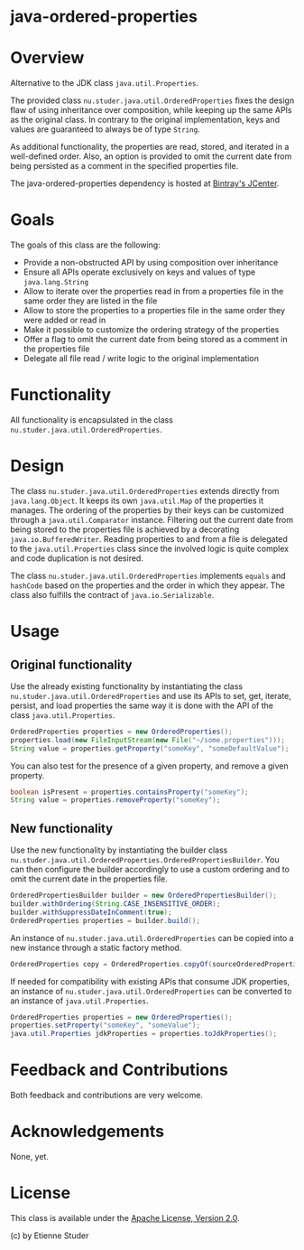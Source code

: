 java-ordered-properties
=======================

# Overview

Alternative to the JDK class `java.util.Properties`.

The provided class `nu.studer.java.util.OrderedProperties` fixes the design flaw of using
inheritance over composition, while keeping up the same APIs as the original class. In contrary
to the original implementation, keys and values are guaranteed to always be of type `String`.

As additional functionality, the properties are read, stored, and iterated in a well-defined
order. Also, an option is provided to omit the current date from being persisted as a comment
in the specified properties file.

The java-ordered-properties dependency is hosted at [Bintray's JCenter](https://bintray.com/etienne/java-utilities/java-ordered-properties).

# Goals

The goals of this class are the following:

 * Provide a non-obstructed API by using composition over inheritance
 * Ensure all APIs operate exclusively on keys and values of type `java.lang.String`
 * Allow to iterate over the properties read in from a properties file in the same order they are listed in the file
 * Allow to store the properties to a properties file in the same order they were added or read in
 * Make it possible to customize the ordering strategy of the properties
 * Offer a flag to omit the current date from being stored as a comment in the properties file
 * Delegate all file read / write logic to the original implementation

# Functionality

All functionality is encapsulated in the class `nu.studer.java.util.OrderedProperties`.

# Design

The class `nu.studer.java.util.OrderedProperties` extends directly from `java.lang.Object`. It keeps its
own `java.util.Map` of the properties it manages. The ordering of the properties by their keys can be customized
through a `java.util.Comparator` instance. Filtering out the current date from being stored to the properties file
is achieved by a decorating `java.io.BufferedWriter`. Reading properties to and from a file is delegated to the
`java.util.Properties` class since the involved logic is quite complex and code duplication is not desired.

The class `nu.studer.java.util.OrderedProperties` implements `equals` and `hashCode` based on the properties
and the order in which they appear. The class also fulfills the contract of `java.io.Serializable`.

# Usage

## Original functionality

Use the already existing functionality by instantiating the class `nu.studer.java.util.OrderedProperties` and
use its APIs to set, get, iterate, persist, and load properties the same way it is done with the API of the
class `java.util.Properties`.

```java
OrderedProperties properties = new OrderedProperties();
properties.load(new FileInputStream(new File("~/some.properties")));
String value = properties.getProperty("someKey", "someDefaultValue");
```

You can also test for the presence of a given property, and remove a given property.

```java
boolean isPresent = properties.containsProperty("someKey");
String value = properties.removeProperty("someKey");
```

## New functionality

Use the new functionality by instantiating the builder class `nu.studer.java.util.OrderedProperties.OrderedPropertiesBuilder`. You
can then configure the builder accordingly to use a custom ordering and to omit the current date in the properties file.

```java
OrderedPropertiesBuilder builder = new OrderedPropertiesBuilder();
builder.withOrdering(String.CASE_INSENSITIVE_ORDER);
builder.withSuppressDateInComment(true);
OrderedProperties properties = builder.build();
```

An instance of `nu.studer.java.util.OrderedProperties` can be copied into a new instance through a static factory method.

```java
OrderedProperties copy = OrderedProperties.copyOf(sourceOrderedProperties);
```

If needed for compatibility with existing APIs that consume JDK properties, an instance of
`nu.studer.java.util.OrderedProperties` can be converted to an instance of `java.util.Properties`.

```java
OrderedProperties properties = new OrderedProperties();
properties.setProperty("someKey", "someValue");
java.util.Properties jdkProperties = properties.toJdkProperties();
```

# Feedback and Contributions

Both feedback and contributions are very welcome.

# Acknowledgements

None, yet.

# License

This class is available under the [Apache License, Version 2.0](http://www.apache.org/licenses/LICENSE-2.0.html).

(c) by Etienne Studer
